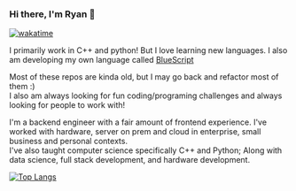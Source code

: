 ### Hi there, I'm Ryan 👋
[![wakatime](https://wakatime.com/badge/user/a9ee50af-034e-4d54-beff-351c7a3ae5b0.svg)](https://wakatime.com/@a9ee50af-034e-4d54-beff-351c7a3ae5b0)
<!--
**RyanD524/RyanD524** is a ✨ _special_ ✨ repository because its `README.md` (this file) appears on your GitHub profile.-->
I primarily work in C++ and python! But I love learning new languages.
I also am developing my own language called [BlueScript](https://github.com/MayD524/CBluescirpt)


Most of these repos are kinda old, but I may go back and refactor most of them :)<br>
I also am always looking for fun coding/programing challenges and always looking for people to work with!

I'm a backend engineer with a fair amount of frontend experience. I've worked with hardware, server on prem and cloud in enterprise, small business and personal contexts.<br>
I've also taught computer science specifically C++ and Python; Along with data science, full stack development, and hardware development.


[![Top Langs](https://github-readme-stats.vercel.app/api/top-langs/?username=MayD524&layout=compact)](https://github.com/anuraghazra/github-readme-stats)
